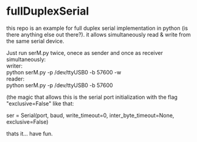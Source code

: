 # fullDuplexSerial

this repo is an example for full duplex serial implementation in python (is there anything else out there?).
it allows simultaneously read & write from the same serial device.

Just run serM.py twice, onece as sender and once as receiver simultaneously:  
writer:   
    python serM.py -p /dev/ttyUSB0 -b 57600 -w  
reader:   
    python serM.py -p /dev/ttyUSB0 -b 57600  
 
(the magic that allows this is the serial port initialization with the flag "exclusive=False" like that:  
   
ser = Serial(port, baud, write_timeout=0, inter_byte_timeout=None, exclusive=False)  
   
thats it... have fun.    


